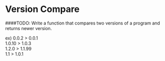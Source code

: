 # Version Compare

####TODO: Write a function that compares two versions of a program and returns newer version.

ex) 0.0.2 > 0.0.1  
1.0.10 > 1.0.3  
1.2.0 > 1.1.99  
1.1 > 1.0.1
